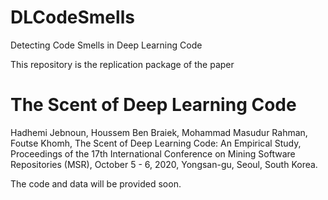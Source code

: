 # DLCodeSmells
Detecting Code Smells in Deep Learning Code

This repository is the replication package of the paper 
# The Scent of Deep Learning Code
Hadhemi Jebnoun, Houssem Ben Braiek, Mohammad Masudur Rahman, Foutse Khomh, The Scent of Deep Learning Code: An Empirical Study, Proceedings of the 17th International Conference on Mining Software Repositories (MSR), October 5 - 6, 2020, Yongsan-gu, Seoul, South Korea. 

The code and data will be provided soon.
